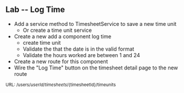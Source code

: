 ## Lab -- Log Time
* Add a service method to TimesheetService to save a new time unit
    * Or create a time unit service
* Create a new add a component log time
    * create time unit
    * Validate the that the date is in the valid format
    * Validate the hours worked are between 1 and 24
* Create a new route for this component
* Wire the "Log Time" button on the timesheet detail page to the new route

<small>URL: /users/${userId}/timesheets/${timesheetId}/timeunits</small>

